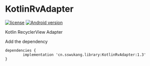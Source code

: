 # KotlinRvAdapter
[![license](https://img.shields.io/github/license/mashape/apistatus.svg)](http://www.mit.edu/)
[![Android version](https://img.shields.io/badge/API-14%2B-green.svg)](https://developer.android.com/reference/classes)

Kotlin RecyclerView Adapter

Add the dependency

	dependencies {
	        implementation 'cn.sswukang.library:KotlinRvAdapter:1.3'
	}
